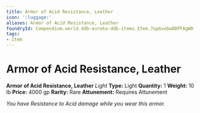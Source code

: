 ```yaml
---
title: Armor of Acid Resistance, Leather
icon: ':luggage:'
aliases: Armor of Acid Resistance, Leather
foundryId: Compendium.world.ddb-eureka-ddb-items.Item.7opGvebw8DPFAgWD
tags:
- Item
---
```


# Armor of Acid Resistance, Leather

**Armor of Acid Resistance, Leather**
_Light_
**Type:** Light
**Quantity:** 1
**Weight:** 10 lb
**Price:** 4000 gp
**Rarity:** Rare
**Attunement:** Requires Attunement

*You have Resistance to Acid damage while you wear this armor.*